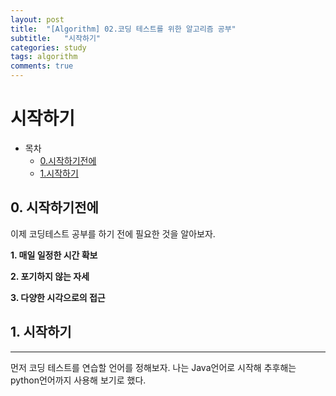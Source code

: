 ```yaml
---
layout: post
title:  "[Algorithm] 02.코딩 테스트를 위한 알고리즘 공부"
subtitle:   "시작하기"
categories: study
tags: algorithm
comments: true
---
```


# 시작하기

- 목차
    - [0.시작하기전에](#0.시작하기전에)
    - [1.시작하기](#1.시작하기)


## 0. 시작하기전에
이제 코딩테스트 공부를 하기 전에 필요한 것을 알아보자.

__1. 매일 일정한 시간 확보__

__2. 포기하지 않는 자세__

__3. 다양한 시각으로의 접근__


## 1. 시작하기
---

먼저 코딩 테스트를 연습할 언어를 정해보자. 나는 Java언어로 시작해 추후해는 python언어까지 사용해 보기로 했다.